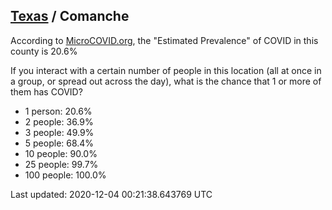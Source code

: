 
## [Texas](/united-states/texas) / Comanche

According to [MicroCOVID.org](http://microcovid.org),
the "Estimated Prevalence" of COVID in this county is 20.6%

If you interact with a certain number of people in this location
(all at once in a group, or spread out across the day), what is the chance that
1 or more of them has COVID?

- 1 person: 20.6%
- 2 people: 36.9%
- 3 people: 49.9%
- 5 people: 68.4%
- 10 people: 90.0%
- 25 people: 99.7%
- 100 people: 100.0%

Last updated: 2020-12-04 00:21:38.643769 UTC
